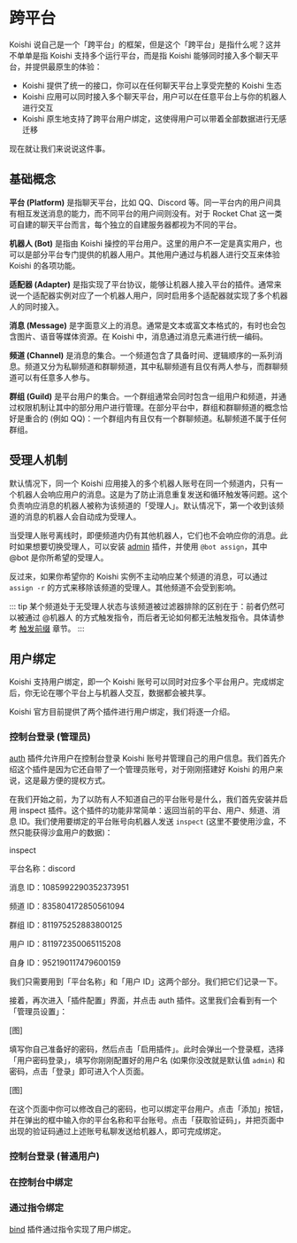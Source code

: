 # 跨平台

Koishi 说自己是一个「跨平台」的框架，但是这个「跨平台」是指什么呢？这并不单单是指 Koishi 支持多个运行平台，而是指 Koishi 能够同时接入多个聊天平台，并提供最原生的体验：

- Koishi 提供了统一的接口，你可以在任何聊天平台上享受完整的 Koishi 生态
- Koishi 应用可以同时接入多个聊天平台，用户可以在任意平台上与你的机器人进行交互
- Koishi 原生地支持了跨平台用户绑定，这使得用户可以带着全部数据进行无感迁移

现在就让我们来说说这件事。

## 基础概念

**平台 (Platform)** 是指聊天平台，比如 QQ、Discord 等。同一平台内的用户间具有相互发送消息的能力，而不同平台的用户间则没有。对于 Rocket Chat 这一类可自建的聊天平台而言，每个独立的自建服务器都视为不同的平台。

**机器人 (Bot)** 是指由 Koishi 操控的平台用户。这里的用户不一定是真实用户，也可以是部分平台专门提供的机器人用户。其他用户通过与机器人进行交互来体验 Koishi 的各项功能。

**适配器 (Adapter)** 是指实现了平台协议，能够让机器人接入平台的插件。通常来说一个适配器实例对应了一个机器人用户，同时启用多个适配器就实现了多个机器人的同时接入。

**消息 (Message)** 是字面意义上的消息。通常是文本或富文本格式的，有时也会包含图片、语音等媒体资源。在 Koishi 中，消息通过消息元素进行统一编码。

**频道 (Channel)** 是消息的集合。一个频道包含了具备时间、逻辑顺序的一系列消息。频道又分为私聊频道和群聊频道，其中私聊频道有且仅有两人参与，而群聊频道可以有任意多人参与。

**群组 (Guild)** 是平台用户的集合。一个群组通常会同时包含一组用户和频道，并通过权限机制让其中的部分用户进行管理。在部分平台中，群组和群聊频道的概念恰好是重合的 (例如 QQ)：一个群组内有且仅有一个群聊频道。私聊频道不属于任何群组。

## 受理人机制

默认情况下，同一个 Koishi 应用接入的多个机器人账号在同一个频道内，只有一个机器人会响应用户的消息。这是为了防止消息重复发送和循环触发等问题。这个负责响应消息的机器人被称为该频道的「受理人」。默认情况下，第一个收到该频道的消息的机器人会自动成为受理人。

当受理人账号离线时，即便频道内仍有其他机器人，它们也不会响应你的消息。此时如果想要切换受理人，可以安装 [admin](../../plugins/common/admin.md) 插件，并使用 `@bot assign`，其中 @bot 是你所希望的受理人。

反过来，如果你希望你的 Koishi 实例不主动响应某个频道的消息，可以通过 `assign -r` 的方式来移除该频道的受理人。其他频道不会受到影响。

::: tip
某个频道处于无受理人状态与该频道被过滤器排除的区别在于：前者仍然可以被通过 @机器人 的方式触发指令，而后者无论如何都无法触发指令。具体请参考 [触发前缀](./command.md#触发前缀) 章节。
:::

## 用户绑定

Koishi 支持用户绑定，即一个 Koishi 账号可以同时对应多个平台用户。完成绑定后，你无论在哪个平台上与机器人交互，数据都会被共享。

Koishi 官方目前提供了两个插件进行用户绑定，我们将逐一介绍。

### 控制台登录 (管理员)

[auth](../../plugins/console/auth.md) 插件允许用户在控制台登录 Koishi 账号并管理自己的用户信息。我们首先介绍这个插件是因为它还自带了一个管理员账号，对于刚刚搭建好 Koishi 的用户来说，这是最方便的提权方式。

在我们开始之前，为了以防有人不知道自己的平台账号是什么，我们首先安装并启用 inspect 插件。这个插件的功能非常简单：返回当前的平台、用户、频道、消息 ID。我们使用要绑定的平台账号向机器人发送 `inspect` (这里不要使用沙盒，不然只能获得沙盒用户的数据)：

<chat-panel>
<chat-message nickname="Alice">inspect</chat-message>
<chat-message nickname="Koishi">
<p>平台名称：discord</p>
<p>消息 ID：1085992290352373951</p>
<p>频道 ID：835804172850561094</p>
<p>群组 ID：811975252883800125</p>
<p>用户 ID：811972350065115208</p>
<p>自身 ID：952190117479600159</p>
</chat-message>
</chat-panel>

我们只需要用到「平台名称」和「用户 ID」这两个部分。我们把它们记录一下。

接着，再次进入「插件配置」界面，并点击 auth 插件。这里我们会看到有一个「管理员设置」：

[图]

填写你自己准备好的密码，然后点击「启用插件」。此时会弹出一个登录框，选择「用户密码登录」，填写你刚刚配置好的用户名 (如果你没改就是默认值 `admin`) 和密码，点击「登录」即可进入个人页面。

[图]

在这个页面中你可以修改自己的密码，也可以绑定平台用户。点击「添加」按钮，并在弹出的框中输入你的平台名称和平台账号。点击「获取验证码」，并把页面中出现的验证码通过上述账号私聊发送给机器人，即可完成绑定。

### 控制台登录 (普通用户)


### 在控制台中绑定

### 通过指令绑定

[bind](../../plugins/common/bind.md) 插件通过指令实现了用户绑定。
